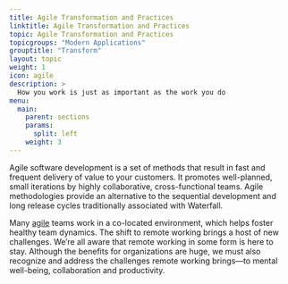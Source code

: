 ```yaml
---
title: Agile Transformation and Practices
linktitle: Agile Transformation and Practices
topic: Agile Transformation and Practices
topicgroups: "Modern Applications"
grouptitle: "Transform"
layout: topic
weight: 1
icon: agile
description: >
  How you work is just as important as the work you do
menu:
  main:
    parent: sections
    params:
      split: left
    weight: 3
---
```


Agile software development is a set of methods that result in fast and frequent delivery of value to your customers. It promotes well-planned, small iterations by highly collaborative, cross-functional teams. Agile methodologies provide an alternative to the sequential development and long release cycles traditionally associated with Waterfall.

Many [agile](https://tanzu.vmware.com/agile) teams work in a co-located environment, which helps foster healthy team dynamics. The shift to remote working brings a host of new challenges. We’re all aware that remote working in some form is here to stay. Although the benefits for organizations are huge, we must also recognize and address the challenges remote working brings—to mental well-being, collaboration and productivity.
